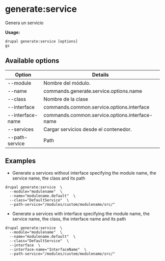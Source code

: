 # generate:service
Genera un servicio

**Usage:**
```
drupal generate:service [options]
gs
```

## Available options
Option | Details
-------|-------------
--module | Nombre del módulo.
--name | commands.generate.service.options.name
--class | Nombre de la clase
--interface | commands.common.service.options.interface
--interface-name | commands.common.service.options.interface-name
--services | Cargar servicios desde el contenedor.
--path-service | Path

## Examples
* Generate a services without interface specifying the module name, the service name, the class and its path
```
drupal generate:service  \
  --module="modulename"  \
  --name="modulename.default"  \
  --class="DefaultService"  \
  --path-service="/modules/custom/modulename/src/"
```
* Generate a services with interface specifying the module name, the service name, the class, the interface name and its path
```
drupal generate:service  \
  --module="modulename"  \
  --name="modulename.default"  \
  --class="DefaultService"  \
  --interface  \
  --interface-name="InterfaceName"  \
  --path-service="/modules/custom/modulename/src/"
```
